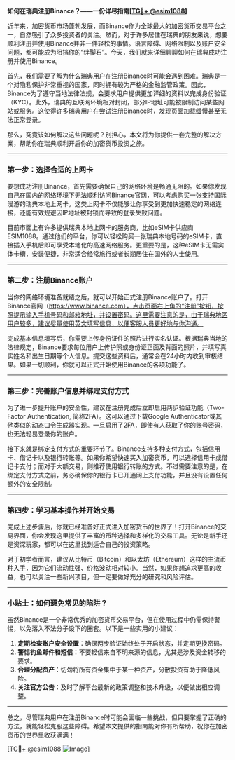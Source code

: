 **如何在瑞典注册Binance？——一份详尽指南[[TG💪+ @esim1088](https://t.me/s/esim1088)]**

近年来，加密货币市场蓬勃发展，而Binance作为全球最大的加密货币交易平台之一，自然吸引了众多投资者的关注。然而，对于许多居住在瑞典的朋友来说，想要顺利注册并使用Binance并非一件轻松的事情。语言障碍、网络限制以及账户安全问题，都可能成为阻挡你的“绊脚石”。今天，我们就来详细聊聊如何在瑞典成功注册并使用Binance。

首先，我们需要了解为什么瑞典用户在注册Binance时可能会遇到困难。瑞典是一个对隐私保护非常重视的国家，同时拥有较为严格的金融监管政策。因此，Binance为了遵守当地法律法规，会要求用户提供更加详细的资料以完成身份验证（KYC）。此外，瑞典的互联网环境相对封闭，部分IP地址可能被限制访问某些网站或服务。这使得许多瑞典用户在尝试注册Binance时，发现页面加载缓慢甚至无法正常登录。

那么，究竟该如何解决这些问题呢？别担心，本文将为你提供一套完整的解决方案，帮助你在瑞典顺利开启你的加密货币投资之旅。

---

### 第一步：选择合适的上网卡

要想成功注册Binance，首先需要确保自己的网络环境是畅通无阻的。如果你发现自己在国内的网络环境下无法顺利访问Binance官网，可以考虑购买一张支持国际漫游的瑞典本地上网卡。这类上网卡不仅能够让你享受到更加快速稳定的网络连接，还能有效规避因IP地址被封锁而导致的登录失败问题。

目前市面上有许多提供瑞典本地上网卡的服务商，比如eSIM卡供应商ESIM1088。通过他们的平台，你可以轻松购买一张瑞典本地号码的eSIM卡，直接插入手机后即可享受本地化的高速网络服务。更重要的是，这种eSIM卡无需实体卡槽，安装便捷，非常适合经常旅行或者长期居住在国外的人士使用。

---

### 第二步：注册Binance账户

当你的网络环境准备就绪之后，就可以开始正式注册Binance账户了。打开Binance官网（https://www.binance.com），点击页面右上角的“注册”按钮，按照提示输入手机号码和邮箱地址，并设置密码。这里需要注意的是，由于瑞典地区用户较多，建议尽量使用英文填写信息，以便客服人员更好地与你沟通。

完成基本信息填写后，你需要上传身份证件的照片进行实名认证。根据瑞典当地的法律规定，Binance要求每位用户上传护照或身份证正面及背面的照片，并填写真实姓名和出生日期等个人信息。提交这些资料后，通常会在24小时内收到审核结果。如果一切顺利，你就可以正式开始使用Binance的各项功能了。

---

### 第三步：完善账户信息并绑定支付方式

为了进一步提升账户的安全性，建议在注册完成后立即启用两步验证功能（Two-Factor Authentication, 简称2FA）。这可以通过下载Google Authenticator或其他类似的动态口令生成器实现。一旦启用了2FA，即使有人获取了你的账号密码，也无法轻易登录你的账户。

接下来就是绑定支付方式的重要环节了。Binance支持多种支付方式，包括信用卡、借记卡以及银行转账等。如果你希望快速买入加密货币，可以选择信用卡或借记卡支付；而对于大额交易，则推荐使用银行转账的方式。不过需要注意的是，在绑定支付方式之前，务必确保你的银行卡已开通网上支付功能，并且没有设置任何额外的安全限制。

---

### 第四步：学习基本操作并开始交易

完成上述步骤后，你就已经准备好正式进入加密货币的世界了！打开Binance的交易界面，你会发现这里提供了丰富的币种选择和多样化的交易工具。无论是新手还是资深玩家，都可以在这里找到适合自己的投资策略。

对于初学者而言，建议从比特币（Bitcoin）和以太坊（Ethereum）这样的主流币种入手，因为它们流动性强、价格波动相对较小。当然，如果你想追求更高的收益，也可以关注一些新兴项目，但一定要做好充分的研究和风险评估。

---

### 小贴士：如何避免常见的陷阱？

虽然Binance是一个非常优秀的加密货币交易平台，但在使用过程中仍需保持警惕，以免落入不法分子设下的圈套。以下是一些实用的小建议：

1. **定期检查账户安全设置**：确保两步验证始终处于开启状态，并定期更换密码。
2. **警惕钓鱼邮件和短信**：不要轻信来自不明来源的信息，尤其是涉及资金转移的要求。
3. **合理分配资产**：切勿将所有资金集中于某一种资产，分散投资有助于降低风险。
4. **关注官方公告**：及时了解平台最新的政策调整和技术升级，以便做出相应调整。

---

总之，尽管瑞典用户在注册Binance时可能会面临一些挑战，但只要掌握了正确的方法，就能轻松克服这些障碍。希望本文提供的指南能对你有所帮助，祝你在加密货币的世界里收获满满！

[[TG💪+ @esim1088](https://t.me/s/esim1088) ![Image](https://i.postimg.cc/4NQfJmqS/Snipaste-2025-05-13-00-14-12.png)]